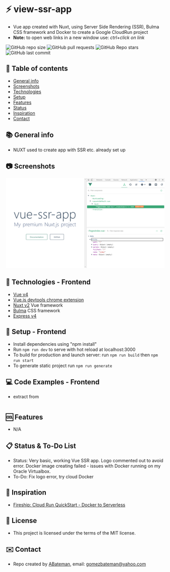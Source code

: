 # :zap: view-ssr-app

* Vue app created with Nuxt, using Server Side Rendering (SSR), Bulma CSS framework and Docker to create a Google CloudRun project
* **Note:** to open web links in a new window use: _ctrl+click on link_

![GitHub repo size](https://img.shields.io/github/repo-size/AndrewJBateman/vue-ssr-app?style=plastic)
![GitHub pull requests](https://img.shields.io/github/issues-pr/AndrewJBateman/vue-ssr-app?style=plastic)
![GitHub Repo stars](https://img.shields.io/github/stars/AndrewJBateman/vue-ssr-app?style=plastic)
![GitHub last commit](https://img.shields.io/github/last-commit/AndrewJBateman/vue-ssr-app?style=plastic)

## :page_facing_up: Table of contents

* [General info](#general-info)
* [Screenshots](#screenshots)
* [Technologies](#technologies)
* [Setup](#setup)
* [Features](#features)
* [Status](#status)
* [Inspiration](#inspiration)
* [Contact](#contact)

## :books: General info

* NUXT used to create app with SSR etc. already set up

## :camera: Screenshots

![frontend image](./img/vue.png)

## :signal_strength: Technologies - Frontend

* [Vue v4](https://vuejs.org/)
* [Vue.js devtools chrome extension](https://chrome.google.com/webstore/detail/vuejs-devtools/nhdogjmejiglipccpnnnanhbledajbpd?hl=en)
* [Nuxt v2](https://nuxtjs.org/) Vue framework
* [Bulma](https://bulma.io/) CSS framework
* [Express v4](https://expressjs.com/)

## :floppy_disk: Setup - Frontend

* Install dependencies using "npm install"
* Run `npm run dev` to serve with hot reload at localhost:3000
* To build for production and launch server: run `npm run build` then `npm run start`
* To generate static project run `npm run generate`

## :computer: Code Examples - Frontend

* extract from

```javascript

```

## :cool: Features

* N/A

## :clipboard: Status & To-Do List

* Status: Very basic, working Vue SSR app. Logo commented out to avoid error. Docker image creating failed - issues with Docker running on my Oracle Virtualbox.
* To-Do: Fix logo error, try cloud Docker

## :clap: Inspiration

* [Fireship:  Cloud Run QuickStart - Docker to Serverless](https://www.youtube.com/watch?v=3OP-q55hOUI)

## :file_folder: License

* This project is licensed under the terms of the MIT license.

## :envelope: Contact

* Repo created by [ABateman](https://github.com/AndrewJBateman), email: gomezbateman@yahoo.com
